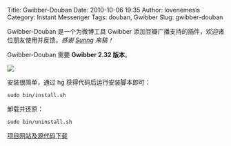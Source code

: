 Title: Gwibber-Douban
Date: 2010-10-06 19:35
Author: lovenemesis
Category: Instant Messenger
Tags: douban, Gwibber
Slug: gwibber-douban

Gwibber-Douban 是一个为微博工具 Gwibber
添加豆瓣广播支持的插件，欢迎诸位朋友使用并反馈。*感谢
[Sunng](http://sunng.info/) 来稿！*

Gwibber-Douban 需要 **Gwibber 2.32 版本**。

[![](http://linuxtoy.org/img/2010/10/gwibber-douban.png)](http://linuxtoy.org/img/2010/10/gwibber-douban.png)

安装很简单，通过 hg 获得代码后运行安装脚本即可：

`sudo bin/install.sh`

卸载并还原：

`sudo bin/uninstall.sh`

[项目网站及源代码下载](http://bitbucket.org/sunng/gwibber-douban/wiki/Home)
